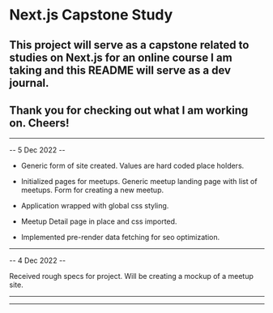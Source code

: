 # Next.js Capstone Study

## This project will serve as a capstone related to studies on Next.js for an online course I am taking and this README will serve as a dev journal.

## Thank you for checking out what I am working on. Cheers!

---

-- 5 Dec 2022 --

- Generic form of site created. Values are hard coded place holders.

- Initialized pages for meetups. Generic meetup landing page with list of meetups. Form for creating a new meetup.
- Application wrapped with global css styling.
- Meetup Detail page in place and css imported.
- Implemented pre-render data fetching for seo optimization.

---

-- 4 Dec 2022 --

Received rough specs for project. Will be creating a mockup of a meetup site.

---

---
